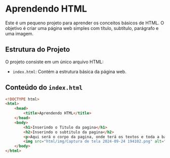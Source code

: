 # Aprendendo HTML

Este é um pequeno projeto para aprender os conceitos básicos de HTML. O objetivo é criar uma página web simples com título, subtítulo, parágrafo e uma imagem.

## Estrutura do Projeto

O projeto consiste em um único arquivo HTML:

- `index.html`: Contém a estrutura básica da página web.

## Conteúdo do `index.html`

```html
<!DOCTYPE html>
<html>
    <head>
        <title>Aprendendo HTML</title>
    </head>
    <body>
        <h1>Inserindo o Titulo da pagina</h1>
        <h2>Inserindo o subtitulo da pagina</h2>
        <p>Aqui será o corpo da pagina, onde terá os textos e toda a baboseira do site</p>
        <img src="html/img/Captura de tela 2024-09-24 194102.png" alt="Print de uma live da sony">
    </body>
</html>
